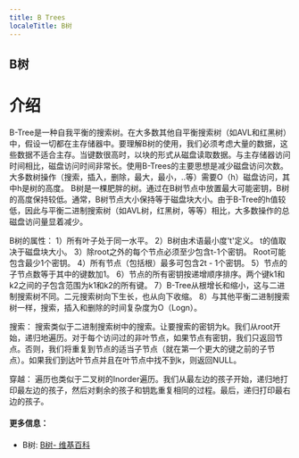 ```yaml
---
title: B Trees
localeTitle: B树
---
```

## B树

# 介绍

B-Tree是一种自我平衡的搜索树。在大多数其他自平衡搜索树（如AVL和红黑树）中，假设一切都在主存储器中。要理解B树的使用，我们必须考虑大量的数据，这些数据不适合主存。当键数很高时，以块的形式从磁盘读取数据。与主存储器访问时间相比，磁盘访问时间非常长。使用B-Trees的主要思想是减少磁盘访问次数。大多数树操作（搜索，插入，删除，最大，最小，..等）需要O（h）磁盘访问，其中h是树的高度。 B树是一棵肥胖的树。通过在B树节点中放置最大可能密钥，B树的高度保持较低。通常，B树节点大小保持等于磁盘块大小。由于B-Tree的h值较低，因此与平衡二进制搜索树（如AVL树，红黑树，等等）相比，大多数操作的总磁盘访问量显着减少。

B树的属性： 1）所有叶子处于同一水平。 2）B树由术语最小度't'定义。 t的值取决于磁盘块大小。 3）除root之外的每个节点必须至少包含t-1个密钥。 Root可能包含最少1个密钥。 4）所有节点（包括根）最多可包含2t - 1个密钥。 5）节点的子节点数等于其中的键数加1。 6）节点的所有密钥按递增顺序排序。两个键k1和k2之间的子包含范围为k1和k2的所有键。 7）B-Tree从根增长和缩小，这与二进制搜索树不同。二元搜索树向下生长，也从向下收缩。 8）与其他平衡二进制搜索树一样，搜索，插入和删除的时间复杂度为O（Logn）。

搜索： 搜索类似于二进制搜索树中的搜索。让要搜索的密钥为k。我们从root开始，递归地遍历。对于每个访问过的非叶节点，如果节点有密钥，我们只返回节点。否则，我们将重复到节点的适当子节点（就在第一个更大的键之前的子节点）。如果我们到达叶节点并且在叶节点中找不到k，则返回NULL。

穿越： 遍历也类似于二叉树的Inorder遍历。我们从最左边的孩子开始，递归地打印最左边的孩子，然后对剩余的孩子和钥匙重复相同的过程。最后，递归打印最右边的孩子。

#### 更多信息：
- B树: <a href='http://mathworld.wolfram.com/BooleanAlgebra.html' target='_blank' rel='nofollow'>B树- 维基百科</a>
